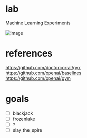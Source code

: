 # lab
Machine Learning Experiments

![image](https://user-images.githubusercontent.com/3028982/109432721-97b53a00-79da-11eb-83e9-cba9b9486eef.png)

# references

https://github.com/doctorcorral/gyx  
https://github.com/openai/baselines  
https://github.com/openai/gym  

# goals

- [ ] blackjack
- [ ] frozenlake
- [ ] ?
- [ ] slay_the_spire
